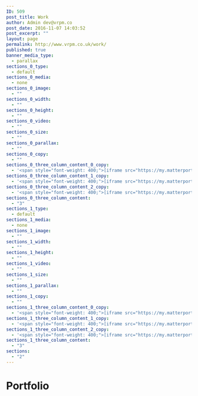 ```yaml
---
ID: 509
post_title: Work
author: Admin dev@vrpm.co
post_date: 2016-11-07 14:03:52
post_excerpt: ""
layout: page
permalink: http://www.vrpm.co.uk/work/
published: true
banner_media_type:
  - parallax
sections_0_type:
  - default
sections_0_media:
  - none
sections_0_image:
  - ""
sections_0_width:
  - ""
sections_0_height:
  - ""
sections_0_video:
  - ""
sections_0_size:
  - ""
sections_0_parallax:
  - ""
sections_0_copy:
  - ""
sections_0_three_column_content_0_copy:
  - '<span style="font-weight: 400;">[iframe src="https://my.matterport.com/show/?m=HkunmoH8UAo" width="100%" height="500" scrolling="no" allowfullscreen="true"]</span>'
sections_0_three_column_content_1_copy:
  - '<span style="font-weight: 400;">[iframe src="https://my.matterport.com/show/?m=HkunmoH8UAo" width="100%" height="500" scrolling="no" allowfullscreen="true"]</span>'
sections_0_three_column_content_2_copy:
  - '<span style="font-weight: 400;">[iframe src="https://my.matterport.com/show/?m=HkunmoH8UAo" width="100%" height="500" scrolling="no" allowfullscreen="true"]</span>'
sections_0_three_column_content:
  - "3"
sections_1_type:
  - default
sections_1_media:
  - none
sections_1_image:
  - ""
sections_1_width:
  - ""
sections_1_height:
  - ""
sections_1_video:
  - ""
sections_1_size:
  - ""
sections_1_parallax:
  - ""
sections_1_copy:
  - ""
sections_1_three_column_content_0_copy:
  - '<span style="font-weight: 400;">[iframe src="https://my.matterport.com/show/?m=HkunmoH8UAo" width="100%" height="500" scrolling="no" allowfullscreen="true"]</span>'
sections_1_three_column_content_1_copy:
  - '<span style="font-weight: 400;">[iframe src="https://my.matterport.com/show/?m=HkunmoH8UAo" width="100%" height="500" scrolling="no" allowfullscreen="true"]</span>'
sections_1_three_column_content_2_copy:
  - '<span style="font-weight: 400;">[iframe src="https://my.matterport.com/show/?m=HkunmoH8UAo" width="100%" height="500" scrolling="no" allowfullscreen="true"]</span>'
sections_1_three_column_content:
  - "3"
sections:
  - "2"
---
```

<h1>Portfolio</h1>